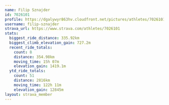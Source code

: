 ```yaml
---
name: Filip Sznajder
id: 7026101
profile: https://dgalywyr863hv.cloudfront.net/pictures/athletes/7026101/2123836/19/large.jpg
username: filip-sznajder
strava_url: https://www.strava.com/athletes/7026101
stats:
  biggest_ride_distance: 335.92km
  biggest_climb_elevation_gain: 727.2m
  recent_ride_totals:
    count: 8
    distance: 354.98km
    moving_time: 15h 07m
    elevation_gain: 1419.1m
  ytd_ride_totals:
    count: 51
    distance: 2816km
    moving_time: 122h 11m
    elevation_gain: 12845m
layout: strava_member
--- 
```

